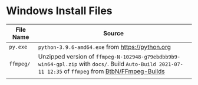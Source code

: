 # Windows Install Files

| **File Name** | **Source**                                                   |
| ------------- | ------------------------------------------------------------ |
| `py.exe`      | `python-3.9.6-amd64.exe` from https://python.org             |
| `ffmpeg/`     | Unzipped version of `ffmpeg-N-102948-g79ebdbb9b9-win64-gpl.zip` with `docs/`. Build `Auto-Build 2021-07-11 12:35` of `ffmpeg` from [BtbN/FFmpeg-Builds](https://github.com/BtbN/FFmpeg-Builds) |
|               |                                                              |

